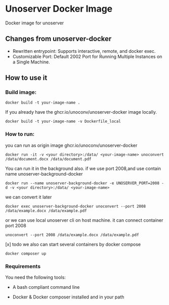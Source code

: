 # Unoserver Docker Image

Docker image for unoserver
## Changes from unoserver-docker
- Rewritten entrypoint: Supports interactive, remote, and docker exec.
- Customizable Port: Default 2002 Port for Running Multiple Instances on a Single Machine.

## How to use it

### Build image:

    docker build -t your-image-name .
If you already have the ghcr.io/unoconv/unoserver-docker image locally.

    docker build -t your-image-name -v Dockerfile_local
### How to run:

you can run as origin image ghcr.io/unoconv/unoserver-docker

```shell
docker run -it -v <your directory>:/data/ <your-image-name> unoconvert /data/document.docx /data/document.pdf
```

You can run it in the background also.
if we use port 2008,and use contain name unoserver-background-docker
```shell
docker run --name unoserver-background-docker -e UNOSERVER_PORT=2008 -d -v <your directory>:/data/ <your-image-name>
```
we can convert it later
```shell
docker exec unoserver-background-docker unoconvert --port 2008 /data/example.docx /data/example.pdf 
```
or we can use local unoserver cli on host machine. it can connect container port 2008
```shell
unoconvert --port 2008 /data/example.docx /data/example.pdf 
```

[x] todo
we also can start several containers by docker compose
```shell
docker composer up
```

### Requirements

You need the following tools:

- A bash compliant command line

- Docker & Docker composer installed and in your path

